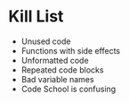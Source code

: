 Kill List
=========
* Unused code
* Functions with side effects
* Unformatted code
* Repeated code blocks
* Bad variable names 
* Code School is confusing
